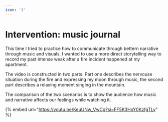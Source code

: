 ```yaml
---
icon: '1'
---
```


# Intervention: music journal

This time I tried to practice how to communicate through bettern narrative through music and visuals. I wanted to use a more direct storytelling way to record my past intense weak after a fire incident happened at my apartment.

The video is constructed in two parts. Part one describes the nervouse situation during the fire and expressing my moon through music, the second part describes a relaxing moment singing in the mountain.

The comparison of the two scenarios is to show the audience how music and narrative affects our feelings while watching it.&#x20;

{% embed url="https://youtu.be/KeuUNw_VwCg?si=FF5K3HoY0KzfgTLy" %}

